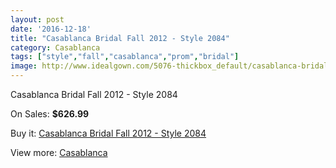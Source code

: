 ```yaml
---
layout: post
date: '2016-12-18'
title: "Casablanca Bridal Fall 2012 - Style 2084"
category: Casablanca
tags: ["style","fall","casablanca","prom","bridal"]
image: http://www.idealgown.com/5076-thickbox_default/casablanca-bridal-fall-2012-style-2084.jpg
---
```

Casablanca Bridal Fall 2012 - Style 2084

On Sales: **$626.99**
<a href="https://www.idealgown.com/en/casablanca/2276-casablanca-bridal-fall-2012-style-2084.html"><amp-img layout="responsive" width="600" height="600" src="//www.idealgown.com/5076-thickbox_default/casablanca-bridal-fall-2012-style-2084.jpg" alt="Casablanca Bridal Fall 2012 - Style 2084 0" /></a>
<a href="https://www.idealgown.com/en/casablanca/2276-casablanca-bridal-fall-2012-style-2084.html"><amp-img layout="responsive" width="600" height="600" src="//www.idealgown.com/5078-thickbox_default/casablanca-bridal-fall-2012-style-2084.jpg" alt="Casablanca Bridal Fall 2012 - Style 2084 1" /></a>
<a href="https://www.idealgown.com/en/casablanca/2276-casablanca-bridal-fall-2012-style-2084.html"><amp-img layout="responsive" width="600" height="600" src="//www.idealgown.com/5077-thickbox_default/casablanca-bridal-fall-2012-style-2084.jpg" alt="Casablanca Bridal Fall 2012 - Style 2084 2" /></a>

Buy it: [Casablanca Bridal Fall 2012 - Style 2084](https://www.idealgown.com/en/casablanca/2276-casablanca-bridal-fall-2012-style-2084.html "Casablanca Bridal Fall 2012 - Style 2084")

View more: [Casablanca](https://www.idealgown.com/en/31-casablanca "Casablanca")